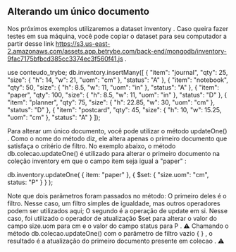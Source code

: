 ## Alterando um único documento
Nos próximos exemplos utilizaremos a dataset inventory . Caso queira fazer testes em sua máquina, você pode copiar o dataset para seu computador a partir desse link https://s3.us-east-2.amazonaws.com/assets.app.betrybe.com/back-end/mongodb/inventory-9fac7175bfbcd385cc3374ec3f560f41.js .

use conteudo_trybe;
db.inventory.insertMany([
{ "item": "journal", "qty": 25, "size": { "h": 14, "w": 21, "uom": "cm" }, "status": "A" },
{ "item": "notebook", "qty": 50, "size": { "h": 8.5, "w": 11, "uom": "in" }, "status": "A" },
{ "item": "paper", "qty": 100, "size": { "h": 8.5, "w": 11, "uom": "in" }, "status": "D" },
{ "item": "planner", "qty": 75, "size": { "h": 22.85, "w": 30, "uom": "cm" }, "status": "D" },
{ "item": "postcard", "qty": 45, "size": { "h": 10, "w": 15.25, "uom": "cm" }, "status": "A" }
]);


Para alterar um único documento, você pode utilizar o método updateOne() . Como o nome do método diz, ele altera apenas o primeiro documento que satisfaça o critério de filtro.
No exemplo abaixo, o método db.colecao.updateOne() é utilizado para alterar o primeiro documento na coleção inventory em que o campo item seja igual a "paper" :

db.inventory.updateOne(
  { item: "paper" },
  { $set: { "size.uom": "cm", status: "P" } }
);

Note que dois parâmetros foram passados no método:
O primeiro deles é o filtro. Nesse caso, um filtro simples de igualdade, mas outros operadores podem ser utilizados aqui;
O segundo é a operação de update em si. Nesse caso, foi utilizado o operador de atualização $set para alterar o valor do campo size.uom para cm e o valor do campo status para P .
⚠️ Chamando o método db.colecao.updateOne() com o parâmetro de filtro vazio { } , o resultado é a atualização do primeiro documento presente em colecao . ⚠️
